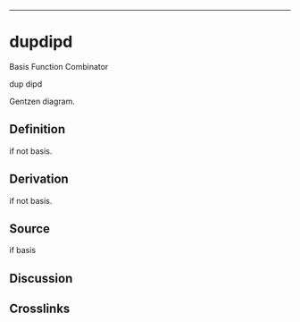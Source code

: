 ------------------------------------------------------------------------

# dupdipd

Basis Function Combinator

dup dipd

Gentzen diagram.

## Definition

if not basis.

## Derivation

if not basis.

## Source

if basis

## Discussion

## Crosslinks
